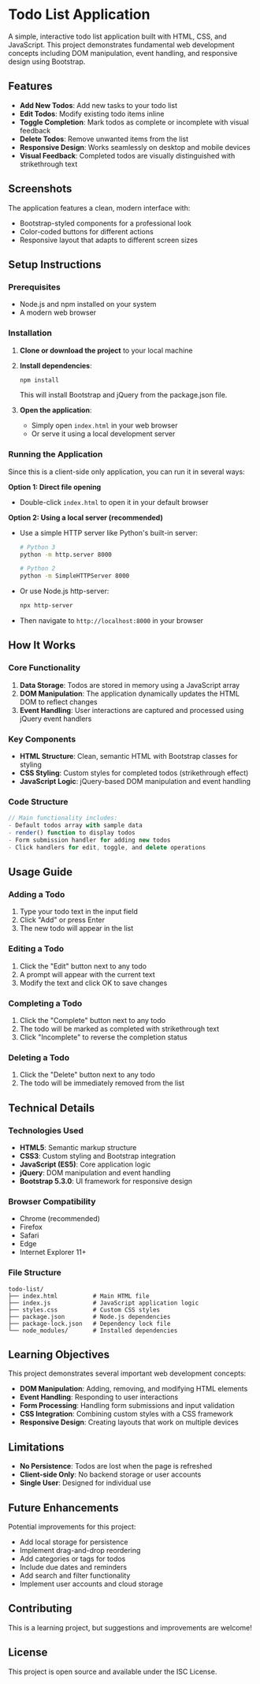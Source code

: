 # Todo List Application

A simple, interactive todo list application built with HTML, CSS, and JavaScript. This project demonstrates fundamental web development concepts including DOM manipulation, event handling, and responsive design using Bootstrap.

## Features

- **Add New Todos**: Add new tasks to your todo list
- **Edit Todos**: Modify existing todo items inline
- **Toggle Completion**: Mark todos as complete or incomplete with visual feedback
- **Delete Todos**: Remove unwanted items from the list
- **Responsive Design**: Works seamlessly on desktop and mobile devices
- **Visual Feedback**: Completed todos are visually distinguished with strikethrough text

## Screenshots

The application features a clean, modern interface with:

- Bootstrap-styled components for a professional look
- Color-coded buttons for different actions
- Responsive layout that adapts to different screen sizes

## Setup Instructions

### Prerequisites

- Node.js and npm installed on your system
- A modern web browser

### Installation

1. **Clone or download the project** to your local machine

2. **Install dependencies**:

   ```bash
   npm install
   ```

   This will install Bootstrap and jQuery from the package.json file.

3. **Open the application**:
   - Simply open `index.html` in your web browser
   - Or serve it using a local development server

### Running the Application

Since this is a client-side only application, you can run it in several ways:

**Option 1: Direct file opening**

- Double-click `index.html` to open it in your default browser

**Option 2: Using a local server (recommended)**

- Use a simple HTTP server like Python's built-in server:

  ```bash
  # Python 3
  python -m http.server 8000

  # Python 2
  python -m SimpleHTTPServer 8000
  ```

- Or use Node.js http-server:
  ```bash
  npx http-server
  ```
- Then navigate to `http://localhost:8000` in your browser

## How It Works

### Core Functionality

1. **Data Storage**: Todos are stored in memory using a JavaScript array
2. **DOM Manipulation**: The application dynamically updates the HTML DOM to reflect changes
3. **Event Handling**: User interactions are captured and processed using jQuery event handlers

### Key Components

- **HTML Structure**: Clean, semantic HTML with Bootstrap classes for styling
- **CSS Styling**: Custom styles for completed todos (strikethrough effect)
- **JavaScript Logic**: jQuery-based DOM manipulation and event handling

### Code Structure

```javascript
// Main functionality includes:
- Default todos array with sample data
- render() function to display todos
- Form submission handler for adding new todos
- Click handlers for edit, toggle, and delete operations
```

## Usage Guide

### Adding a Todo

1. Type your todo text in the input field
2. Click "Add" or press Enter
3. The new todo will appear in the list

### Editing a Todo

1. Click the "Edit" button next to any todo
2. A prompt will appear with the current text
3. Modify the text and click OK to save changes

### Completing a Todo

1. Click the "Complete" button next to any todo
2. The todo will be marked as completed with strikethrough text
3. Click "Incomplete" to reverse the completion status

### Deleting a Todo

1. Click the "Delete" button next to any todo
2. The todo will be immediately removed from the list

## Technical Details

### Technologies Used

- **HTML5**: Semantic markup structure
- **CSS3**: Custom styling and Bootstrap integration
- **JavaScript (ES5)**: Core application logic
- **jQuery**: DOM manipulation and event handling
- **Bootstrap 5.3.0**: UI framework for responsive design

### Browser Compatibility

- Chrome (recommended)
- Firefox
- Safari
- Edge
- Internet Explorer 11+

### File Structure

```
todo-list/
├── index.html          # Main HTML file
├── index.js            # JavaScript application logic
├── styles.css          # Custom CSS styles
├── package.json        # Node.js dependencies
├── package-lock.json   # Dependency lock file
└── node_modules/       # Installed dependencies
```

## Learning Objectives

This project demonstrates several important web development concepts:

- **DOM Manipulation**: Adding, removing, and modifying HTML elements
- **Event Handling**: Responding to user interactions
- **Form Processing**: Handling form submissions and input validation
- **CSS Integration**: Combining custom styles with a CSS framework
- **Responsive Design**: Creating layouts that work on multiple devices

## Limitations

- **No Persistence**: Todos are lost when the page is refreshed
- **Client-side Only**: No backend storage or user accounts
- **Single User**: Designed for individual use

## Future Enhancements

Potential improvements for this project:

- Add local storage for persistence
- Implement drag-and-drop reordering
- Add categories or tags for todos
- Include due dates and reminders
- Add search and filter functionality
- Implement user accounts and cloud storage

## Contributing

This is a learning project, but suggestions and improvements are welcome!

## License

This project is open source and available under the ISC License.
